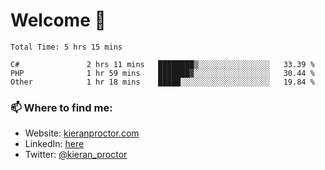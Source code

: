 # Welcome 🦘

<!--START_SECTION:waka-->

```text
Total Time: 5 hrs 15 mins

C#               2 hrs 11 mins   ████████▒░░░░░░░░░░░░░░░░   33.39 %
PHP              1 hr 59 mins    ███████▓░░░░░░░░░░░░░░░░░   30.44 %
Other            1 hr 18 mins    █████░░░░░░░░░░░░░░░░░░░░   19.84 %
```

<!--END_SECTION:waka-->

### 📫 Where to find me:

-   Website: [kieranproctor.com](https://kieranproctor.com/)
-   LinkedIn: [here](https://www.linkedin.com/in/kieran-proctor-086b5a159/)
-   Twitter: [@kieran_proctor](https://twitter.com/kieran_proctor)
